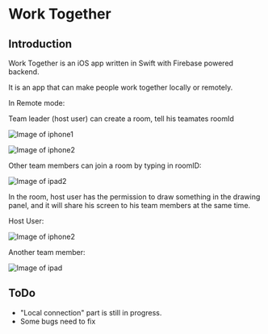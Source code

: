 # Work Together
 
## Introduction

Work Together is an iOS app written in Swift with Firebase powered backend.

It is an app that can make people work together locally or remotely.

In Remote mode: 

Team leader (host user) can create a room, tell his teamates roomId

![Image of iphone1](screenshots/iphone1.PNG)

![Image of iphone2](screenshots/iphone2.PNG)

Other team members can join a room by typing in roomID:

![Image of ipad2](screenshots/ipad2.png)

In the room, host user has the permission to draw something in the drawing panel,
and it will share his screen to his team members at the same time.

Host User:

![Image of iphone2](screenshots/iphone3.PNG)

Another team member: 

![Image of ipad](screenshots/ipad.png)


## ToDo
- "Local connection" part is still in progress.
- Some bugs need to fix